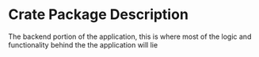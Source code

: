 # Crate Package Description

The backend portion of the application, this is where most of the logic and functionality behind the the application will lie
